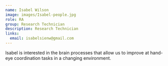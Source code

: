```yaml
---
name: Isabel Wilson
image: images/Isabel-people.jpg
role: RA
group: Research Technician    
description: Research Technician
links:
  email: isabelsienw@gmail.com
---
```


Isabel is interested in the brain processes that allow us to improve at hand-eye coordination tasks in a changing environment.
